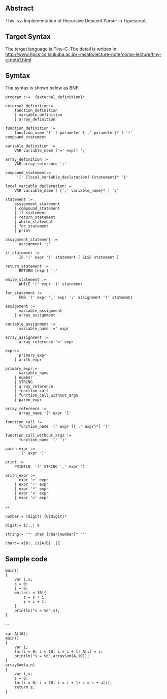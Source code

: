 ﻿## Abstract
This is a Implementation of Recursive Descent Parser in Typescript.

## Target Syntax
The target language is Tiny-C.
The detail is written in 
http://www.hpcs.cs.tsukuba.ac.jp/~msato/lecture-note/comp-lecture/tiny-c-note1.html

## Symtax
The syntax is shown below as BNF.

    program ::=  {external_definition}*

    external_definition:= 
    	function_definition
		| variable_definition
		| array_definition

	function_definition	:=
	    function_name '(' [ parameter {',' parameter}* ] ')'  compound_statement

	variable_definition :=
		VAR	variable_name ['=' expr] ';'

    array_definition :=
    	VAR array_reference ';'	

	compound_statement:= 
		 '{' [local_variable_declaration] {statement}* '}'

	local_variable_declaration: = 
		VAR variable_name [ {',' variable_name}* ] ';'

	statement :=
    	assignment_statement
		| compound_statement
		| if_statement
		| return_statement
		| while_statement
		| for_statement
		| print

    assignment_statement := 
          assignment ';'

    if_statement :=		  
          IF '(' expr ')' statement [ ELSE statement ]

    return_statement :=
          RETURN [expr] ';'

    while_statement :=
          WHILE '(' expr ')' statement	
		  
    for_statement :=
          FOR '(' expr ';' expr ';' assignment ')' statement	

    assignment :=
          variable_assignment
        | array_assignment

    variable_assignment :=
          variable_name '=' expr

    array_assignment :=
          array_reference '=' expr	

	expr:= 	 
		  primary_expr
		| arith_expr

	primary_expr:=
		  variable_name
		| number
		| STRING
		| array_reference
		| function_call
		| function_call_without_args
		| paren_expr 

    array_reference :=
          array_name '[' expr ']'

    function_call := 
          function_name '(' expr [{',' expr}*] ')'

    function_call_without_args := 
	      function_name '(' ')'

    paren_expr :=
          '(' expr ')'

    print :=
        PRINTLN  '(' STRING ',' expr ')'

	arith_expr :=
          expr '+' expr
		| expr '-' expr
		| expr '*' expr
		| expr '<' expr
		| expr '>' expr	

--


	number:= (digit) {0|digit}*

	digit:= 1|..| 9

	string:= '"' char {char|number}* '"'

	char:= a|b|..|z|A|B|..|Z

## Sample code
	main()
	{
	    var i,s;
	    s = 0;
	    i = 0; 
	    while(i < 10){
	      	s = s + i;
		    i = i + 1;
	    }
	    println("s = %d",s);
	}

--


	var A[10];
	main()
	{
	    var i;
	    for(i = 0; i < 10; i = i + 1) A[i] = i;
	    println("s = %d",arraySum(A,10));
	}
	arraySum(a,n)
	{
	    var i,s;
	    s = 0;
	    for(i = 0; i < 10; i = i + 1) s = s + a[i];
	    return s;
	}